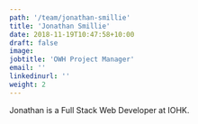 ```yaml
---
path: '/team/jonathan-smillie'
title: 'Jonathan Smillie'
date: 2018-11-19T10:47:58+10:00
draft: false
image: 
jobtitle: 'OWH Project Manager'
email: ''
linkedinurl: ''
weight: 2
---
```

Jonathan is a Full Stack Web Developer at IOHK.